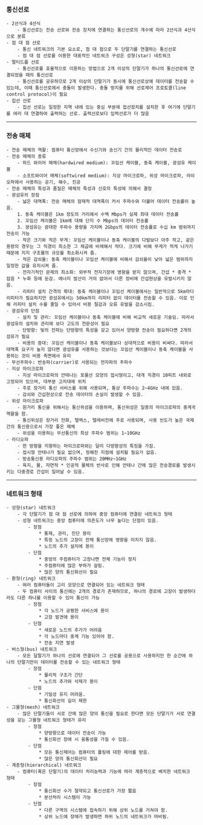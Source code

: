### 통신선로

    - 2선식과 4선식
        - 통신선로는 전송 선로와 전송 장치에 연결하는 통신선로의 개수에 따라 2선식과 4선식으로 분류
    - 점 대 점 선로
        - 통신 네트워크의 기본 요소로, 점 대 점으로 두 단말기를 연결하는 통신선로
        - 점 대 점 선로를 이용한 대표적인 네트워크 구성은 성형(star) 네트워크
    - 멀티드롭 선로
        - 통신선로를 효율적으로 이용하는 방법으로 2개 이상의 단말기가 하나의 통신선로에 연결되었을 때의 통신선로
        - 통신선로를 공유하므로 2개 이상의 단말기가 동시에 통신선로상에 데이터를 전송할 수 있는데, 이때 통신선로에서 충돌이 발생한다. 충돌 방지를 위해 선로제어 프로토콜(line control protocol)이 필요
    - 집선 선로
        - 집선 선로는 일정한 지역 내에 있는 중심 부분에 접선장치를 설치한 후 여기에 단말기를 여러 대 연결하여 출력하는 선로. 출력선로보다 입력선로가 더 많음

---

### 전송 매체

    - 전송 매체의 역활: 컴퓨터 통신망에서 수신기와 송신기 간의 물리적인 데이터 전송로
    - 전송 매체의 종류
        - 하드 와이어 매체(hardwired medium): 꼬임선 케이블, 동축 케이블, 광섬유 케이블
        - 소프트와이어 매체(softwired medium): 지상 마이크로파, 위성 마이크로파, 라이오파에서 사용하는 공기, 해수, 진공
    - 전송 매체의 특성과 품질은 매체의 특성과 신호의 특성에 의해서 결정
    - 광섬유의 장점
        - 넓은 대역폭: 전송 매체의 잠재적 대역폭이 커서 주파수와 더불어 데이터 전송률이 높음.
        1. 동축 케이블은 1km 정도의 거리에서 수백 Mbps가 실제 최대 데이터 전송률
        2. 꼬임선 케이블은 1km에 대해 단지 수 Mbps의 데이터 전송률
        3. 광섬유는 광대한 주파수 용량을 가지며 2Gbps의 데이터 전송률로 수십 km 범위까지 전송이 가능
        - 작은 크기와 적은 무게: 꼬임선 케이블이나 동축 케이블의 다발보다 아주 작고, 같은 용량의 경우는 그 직경이 최소한 그 제곱에 비례해서 작다. 크기에 비해 무게가 적게 나가기 때문에 지지 구조물의 규모를 최소화시켜 줌.
        - 적은 감쇠율: 동축 케이블이나 꼬임선 케이블에 비해서 감쇠율이 낮아 넓은 범위까지 일정한 값을 유지시켜 줌.
        - 전자기적인 문제의 최소화: 외부적 전자기장에 영향을 받지 않으며, 간섭 * 충격 * 잡음 * 누화 등에 둔감. 에너지 발산이 거의 없어서 다른 장비에 간섭현상을 유발시키지 않음.
        - 리피터 설치 간격의 확대: 동축 케이블이나 꼬임선 케이블에서는 일반적으로 5km마다 리피터가 필요하지만 광섬유에서는 50km까지 리피터 없이 데이터를 전송할 수 있음. 이로 인해 리피터 설치 수를 줄일 수 있어서 비용 절감과 오류 유발을 감소시킴.
    - 광섬유의 단점
        - 설치 및 관리: 꼬임선 케이블이나 동축 케이블에 비해 비교적 새로운 기술임. 따라서 광섬유의 설치와 관리에 보다 고도의 전문성이 필요
        - 단방향: 빛의 전파는 단방향의 특성을 갖고 있어서 양방향 전송이 필요하다면 2개의 섬유가 필요
        - 비용의 증대: 꼬임선 케이블이나 동축 케이블보다 상대적으로 비용이 비싸다. 따라서 대역폭 요구가 높지 않다면 광섬유를 사용하는 것보다는 꼬임선 케이블이나 동축 케이블을 사용하는 것이 비용 측면에서 유리
    - 무선주파수: 반송파(carrier)로 사용되는 전자파의 주파수
    - 지상 마이크로파
        - 지상 마이크로파의 안테나는 포물선 모양의 접시형이고, 대개 직경이 10피트 내외로 고정되어 있으며, 대부분 고지대에 위치
        - 주로 장거리 통신 서비스를 위해 사용되며, 통상 주파수는 2~4GHz 내에 있음.
        - 감쇠와 간섭현상으로 전송 데이터의 손실이 발생할 수 있음.
    - 위성 마이크로파
        - 원거리 통신을 위해서는 통신위성을 이용하며, 통신위성은 일종의 마이크로파의 중계국 역활을 함.
        - 통신위성은 장거리 전화, 텔렉스, 텔레비전에 주로 사용되며, 사용 빈도가 높은 국제 간의 통신용으로서 가장 좋은 매체
        - 위성을 이용하는 무선통신의 최상 주파수 범위는 1~10GHz
    - 라디오파
        - 한 방향을 지향하는 마이크로파와는 달리 다방향성의 특징을 가짐.
        - 접시형 안테나가 필요 없으며, 정해진 지점에 설치될 필요가 없음.
        - 방송통신용 라디오파의 주파수 범위는 20MHz~1GHz
        - 육지, 물, 자연적 * 인공적 물체의 반사로 인해 안테나 간에 많은 전송경로를 발생시키는 다중경로 간섭이 일어날 수 있음.

---

### 네트워크 형태

    - 성형(star) 네트워크
        - 각 단말기가 점 대 점 선로에 의하여 중앙 컴퓨터에 연결된 네트워크 형태
        - 성형 네트워크는 중앙 컴퓨터에 의존도가 너무 높다는 단점이 있음.
            - 장점
                * 통제, 관리, 진단 용이
                * 특정 노드의 고장이 전체 통신망에 영향을 미치지 않음.
                * 노드의 추가 설치에 용이
            - 단점
                * 중앙의 주컴퓨터가 고장나면 전체 기능이 정지
                * 주컴퓨터에 많은 부하가 걸림.
                * 많은 양의 통신화선이 필요
    - 환형(ring) 네트워크
        - 여러 컴퓨터들이 고리 모양으로 연결되어 있는 네트워크 형태
        - 두 컴퓨터 사이의 통신에는 2개의 경로가 존재하므로, 하나의 경로에 고장이 발생하더라도 다른 하나를 이용할 수 있어 통신이 가능
            - 장점
                * 각 노드가 공평한 서비스에 용이
                * 고장 발견에 용이
            - 단점
                * 새로운 노드의 추가가 어려움
                * 각 노드마다 중계 기능 있어야 함.
                * 전송 지연 발생
    - 버스형(bus) 네트워크
        - 모든 달말기가 하나의 선로에 연결되어 그 선로를 공용으로 사용하지만 한 순간에 하나의 단말기만이 데이터를 전송할 수 있는 네트워크 형태
            - 장점
                * 물리적 구조가 간단
                * 노드의 추가와 삭제가 용이
            - 단점
                * 기밀성 유지 어려움.
                * 통신회선의 길이 제한
    - 그물형(mesh) 네트워크
        - 많은 단말기들이 서로 간에 많은 양의 통신을 필요로 한다면 모든 단말기가 서로 연결성을 갖는 그물형 네트워크 형태가 유리
            - 장점
                * 양방향으로 데이터 전송이 가능
                * 통신회선 장애 시 융통성을 가질 수 있음.
            - 단점
                * 모든 통신제어는 컴퓨터의 폴링에 대한 제어를 받음.
                * 많은 양의 통신회선이 필요
    - 계층형(hierarchical) 네트워크
        - 컴퓨터(혹은 단말기)의 데이터 처리능력과 기능에 따라 계층적으로 배치한 네트워크 형태
            - 장점
                * 통신회선 수가 절약되고 통신선로가 가장 짧음
                * 분산처리 시스템이 가능
            - 단점
                * 다른 구역의 시스템에 접속하기 위해 상위 노드를 거쳐야 함.
                * 상위 노드에 장애가 발생하면 하위 노드의 네트워크가 마비됨.
